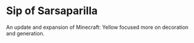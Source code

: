 # Sip of Sarsaparilla

An update and expansion of Minecraft: Yellow focused more on decoration
and generation.
